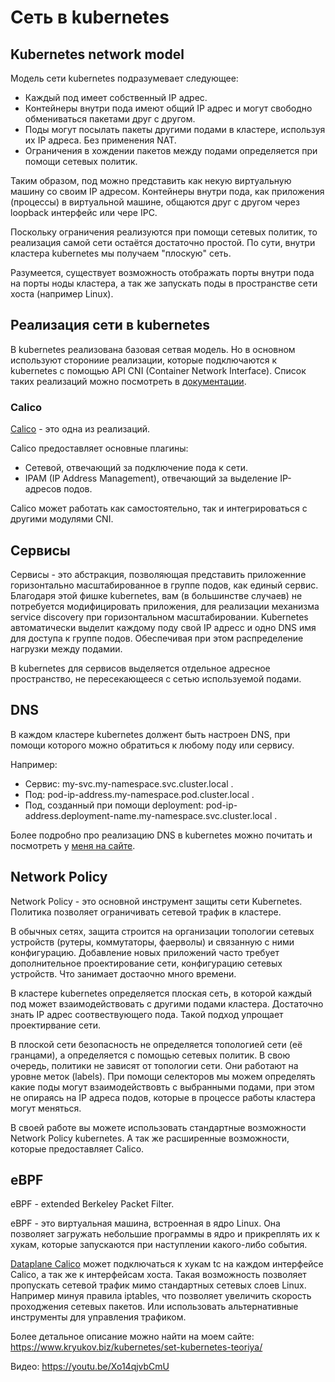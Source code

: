 # Сеть в kubernetes

## Kubernetes network model

Модель сети kubernetes подразумевает следующее:

* Каждый под имеет собственный IP адрес.
* Контейнеры внутри пода имеют общий IP адрес и могут свободно обмениваться пакетами друг с другом.
* Поды могут посылать пакеты другими подами в кластере, используя их IP адреса. Без применения NAT.
* Ограничения в хождении пакетов между подами определяется при помощи сетевых политик.

Таким образом, под можно представить как некую виртуальную машину со своим IP адресом. Контейнеры внутри пода, 
как приложения (процессы) в виртуальной машине, общаются друг с другом через loopback интерфейс или чере IPC.

Поскольку ограничения реализуются при помощи сетевых политик, то реализация самой сети остаётся достаточно простой.
По сути, внутри кластера kubernetes мы получаем "плоскую" сеть.

Разумеется, существует возможность отображать порты внутри пода на порты ноды кластера, а так же запускать поды в
пространстве сети хоста (например Linux).

## Реализация сети в kubernetes

В kubernetes реализована базовая сетвая модель. Но в основном используют сторониие реализации, которые подключаются 
к kubernetes с помощью API CNI (Container Network Interface). Список таких реализаций можно посмотреть в 
[документации](https://kubernetes.io/docs/concepts/cluster-administration/networking/#how-to-implement-the-kubernetes-networking-model).

### Calico

[Calico](https://www.projectcalico.org/) - это одна  из реализаций.

Calico предоставляет основные плагины:
* Сетевой, отвечающий за подключение пода к сети.
* IPAM (IP Address Management), отвечающий за выделение IP-адресов подов.

Calico может работать как самостоятельно, так и интегрироваться с другими модулями CNI.

## Сервисы

Сервисы - это абстракция, позволяющая представить приложенние горизонтально масштабированное в группе подов, как единый
сервис. Благодаря этой фишке kubernetes, вам (в большинстве случаев) не потребуется модифицировать приложения,
для реализации механизма service discovery при горизонтальном масштабировании. Kubernetes автоматически выделит
каждому поду свой IP адресс и одно DNS имя для доступа к группе подов. Обеспечивая при этом распределение нагрузки
между подамии.

В kubernetes для сервисов выделяется отдельное адресное пространство, не пересекающееся с сетью используемой подами.

## DNS

В каждом кластере kubernetes должент быть настроен DNS, при помощи которого можно обратиться к любому поду или сервису.

Например:
* Сервис: my-svc.my-namespace.svc.cluster.local .
* Под: pod-ip-address.my-namespace.pod.cluster.local .
* Под, созданный при помощи deployment: pod-ip-address.deployment-name.my-namespace.svc.cluster.local .

Более подробно про реализацию DNS в kubernetes можно почитать и посмотреть у [меня на сайте](https://www.kryukov.biz/kubernetes/dns-i-kubernetes/).

## Network Policy

Network Policy - это основной инструмент защиты сети Kubernetes. Политика позволяет ограничивать сетевой трафик в 
кластере.

В обычных сетях, защита строится на организации топологии сетевых устройств (рутеры, коммутаторы, фаерволы) и связанную
с ними конфигурацию. Добавление новых приложений часто требует дополнительное проектирование сети, конфигурацию
сетевых устройств. Что занимает достаочно много времени.

В кластере kubernetes определяется плоская сеть, в которой каждый под может взаимодействовать с другими подами кластера.
Достаточно знать IP адрес соотвествующего пода. Такой подход упрощает проектирвание сети.

В плоской сети безопасность не определяется топологией сети (её гранцами), а определяется с помощью сетевых политик.
В свою очередь, политики не зависят от топологии сети. Они работают на уровне меток (labels). При помощи селекторов 
мы можем определять какие поды могут взаимодействовть с выбранными подами, при этом не опираясь на IP адреса подов, 
которые в процессе работы кластера могут меняться.

В своей работе вы можете использовать стандартные возможности Network Policy kubernetes. А так же расширенные возможности,
которые предоставляет Calico.

## eBPF

eBPF - extended Berkeley Packet Filter.

eBPF - это виртуальная машина, встроенная в ядро Linux. Она позволяет загружать небольшие программы в ядро и прикреплять 
их к хукам, которые запускаются при наступлении какого-либо события.

[Dataplane Calico](https://docs.projectcalico.org/about/about-ebpf) может подключаться к хукам tc на каждом интерфейсе 
Calico, а так же к интерфейсам хоста. Такая возможность позволяет пропускать сетевой трафик мимо стандартных сетевых 
слоев Linux. Например минуя правила iptables, что позволяет увеличить скорость проходжения сетевых пакетов. Или 
использовать альтернативные инструменты для управления трафиком.

Более детальное описание можно найти на моем сайте: https://www.kryukov.biz/kubernetes/set-kubernetes-teoriya/

Видео: https://youtu.be/Xo14qjvbCmU